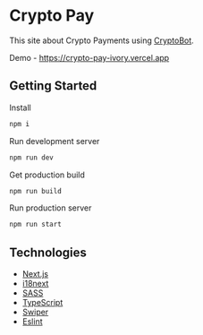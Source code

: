 # Crypto Pay

This site about Crypto Payments using [CryptoBot](https://t.me/CryptoBot).

Demo - https://crypto-pay-ivory.vercel.app

## Getting Started

Install

```bash
npm i
```

Run development server

```bash
npm run dev
```

Get production build

```bash
npm run build
```

Run production server

```bash
npm run start
```

## Technologies

* [Next.js](https://nextjs.org)
* [i18next](https://www.i18next.com/)
* [SASS](https://sass-scss.ru)
* [TypeScript](https://www.typescriptlang.org/)
* [Swiper](https://swiperjs.com/)
* [Eslint](https://eslint.org/)
